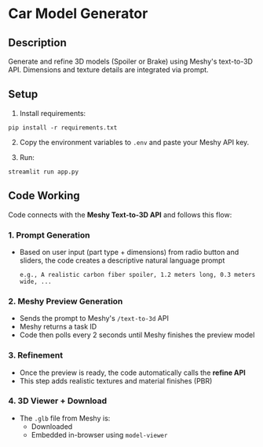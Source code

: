 # Car Model Generator

## Description
Generate and refine 3D models (Spoiler or Brake) using Meshy's text-to-3D API. Dimensions and texture details are integrated via prompt.

## Setup
1. Install requirements:
```
pip install -r requirements.txt
```

2. Copy the environment variables to `.env` and paste your Meshy API key.

3. Run:
```
streamlit run app.py
```

## Code Working

Code connects with the **Meshy Text-to-3D API** and follows this flow:

### 1. Prompt Generation
- Based on user input (part type + dimensions) from radio button and sliders, the code creates a descriptive natural language prompt
  ```
  e.g., A realistic carbon fiber spoiler, 1.2 meters long, 0.3 meters wide, ...
  ```

### 2. Meshy Preview Generation
- Sends the prompt to Meshy's `/text-to-3d` API
- Meshy returns a task ID
- Code then polls every 2 seconds until Meshy finishes the preview model

### 3. Refinement
- Once the preview is ready, the code automatically calls the **refine API**
- This step adds realistic textures and material finishes (PBR)

### 4. 3D Viewer + Download
- The `.glb` file from Meshy is:
  - Downloaded
  - Embedded in-browser using `model-viewer`
